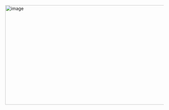 <img width="1888" height="317" alt="image" src="https://github.com/user-attachments/assets/8c3f7150-3868-4743-8037-77a52747a457" />
